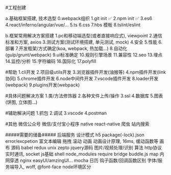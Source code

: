 <!-- 1.void 0 => undefined
2.console 研究, throwException -->
#工程创建

a.基础框架搭建, 技术选型
0.webpack组织
1.git init ✅
2.npm init ✅
3.es6
4.react/inferno/angular/vue/...
5.ts
6.css
7.hbs 模板
8.tslint/eslint

b.框架常用解决方案搭建
1.pc和移动端选型(或者直接响应式), viewpoint
2.通信标准和方案, axios
3.测试方案(测试环境搭建, 单元测试, mock)
4.安全
5.性能
6.部署
7.开发框架/方式确定(koa, webpack, 热加载...)
8.自动化(gulp/grunt/webpack)
9.ui标准确定
10.规则引擎场景
11.兼容性
12.seo
13.埋点
14.监控/分析
15.字符编码
16.国际化
17.polyfill

#帮助
1.cli开发
2.项目级utils开发
3.浏览器插件开发(油猴等)
4.npm插件开发(link 协同)
5.chrome插件开发
6.node中间件开发
7.vscode插件开发
8.loader开发(webpack)
9.plugins开发(webpack)

#具体问题解决方案
1.类/方法修饰器
2.各种文件上传/操作
3.ssl
4.数据库
5.图表(饼图, 立体图...)

#辅助解决问题
1.抓包
2.调试
3.vscode
4.postman


#其他
微信公众号
微信/支付宝小程序
native
react-native
爬虫
站内搜索


#####需要的储备#####
后端服务
设计模式
h5
package(-lock).json
error/excpetion
富文本编辑
拖拽
滚动
动画
动画设计原理, 16ms, 缓动函数等
画布
源码
babel
redux
unix
zepto
jquery源码
图片/视频处理/识别
算法
http协议
实时通讯, socket
js基础
shell
node_modules
require
bridge
buddle.js map
内网穿透
nginx
easyUI/amzingUI...
mocha
日历
钩子函数/回调函数区别
字体/服务端导入, woff, @font-face
node环境区分
